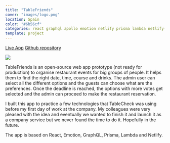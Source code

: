 ```yaml
---
title: "TableFriends"
cover: "images/logo.png"
location: Spain
color: "#6b56cf"
categories: react graphql apollo emotion netlify prisma lambda netlify-functions open-source web-app inverted
template: project
---
```


<p class="align-center">
<a class="btn" role="button" href="https://tablefriends.netlify.app/" target="_blank">Live App</a>
<a class="btn" role="button" href="https://github.com/gazpachu/tablefriends" target="_blank">Github repository</a>
</p>

![](/work/tablefriends/images/1.jpg)

TableFriends is an open-source web app prototype (not ready for production) to organise restaurant events for big groups of people. It helps them to find the right date, time, course and drinks. The admin user can select all the different options and the guests can choose what are the preferences. Once the deadline is reached, the options with more votes get selected and the admin can proceed to make the restaurant reservation.

I built this app to practice a few technologies that TableCheck was using before my first day of work at the company. My colleagues were very pleased with the idea and eventually we wanted to finish it and launch it as a company service but we never found the time to do it. Hopefully in the future.

The app is based on React, Emotion, GraphQL, Prisma, Lambda and Netlify.
